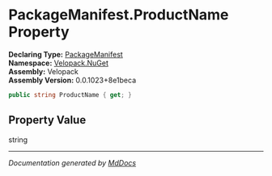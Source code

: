 ﻿<!--  
  <auto-generated>   
    The contents of this file were generated by a tool.  
    Changes to this file may be list if the file is regenerated  
  </auto-generated>   
-->

# PackageManifest.ProductName Property

**Declaring Type:** [PackageManifest](../index.md)  
**Namespace:** [Velopack.NuGet](../../index.md)  
**Assembly:** Velopack  
**Assembly Version:** 0.0.1023+8e1beca

```csharp
public string ProductName { get; }
```

## Property Value

string

___

*Documentation generated by [MdDocs](https://github.com/ap0llo/mddocs)*
